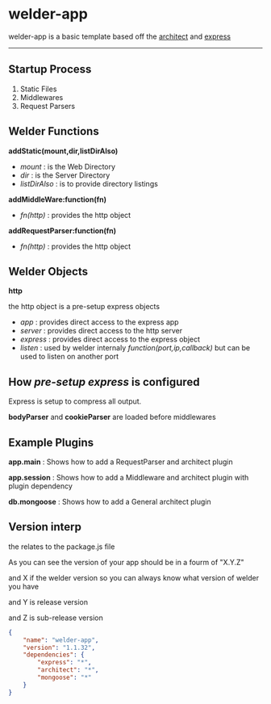 welder-app
==========

welder-app is a basic template based off the [architect](https://github.com/c9/architect) and [express](https://github.com/visionmedia/express)





----

Startup Process
----

1.  Static Files
2.  Middlewares
3.  Request Parsers 

Welder Functions
----

__addStatic(mount,dir,listDirAlso)__

*   _mount_ : is the Web Directory
*   _dir_ : is the Server Directory
*   _listDirAlso_ : is to provide directory listings

__addMiddleWare:function(fn)__

*   _fn(http)_ : provides the http object

__addRequestParser:function(fn)__

*   _fn(http)_ : provides the http object

Welder Objects
----

__http__

the http object is a pre-setup express objects

*   _app_ : provides direct access to the express app
*   _server_ : provides direct access to the http server
*   _express_ : provides direct access to the express object
*   _listen_ : used by welder internaly _function(port,ip,callback)_ but can be used to listen on another port

How _pre-setup express_ is configured
----

Express is setup to compress all output.

__bodyParser__ and __cookieParser__ are loaded before middlewares

Example Plugins
----


__app.main__ : Shows how to add a RequestParser and architect plugin

__app.session__ : Shows how to add a Middleware and architect plugin with plugin dependency

__db.mongoose__ : Shows how to add a General architect plugin




Version interp
----
the relates to the package.js file

As you can see the version of your app should be in a fourm of "X.Y.Z"

and X if the welder version so you can always know what version of welder you have

and Y is release version

and Z is sub-release version 

```json
{
    "name": "welder-app",
    "version": "1.1.32",
    "dependencies": {
        "express": "*",
        "architect": "*",
        "mongoose": "*"
    }
}
```